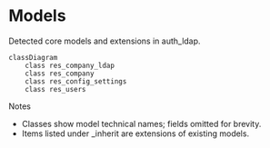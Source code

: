 # Models

Detected core models and extensions in auth_ldap.

```mermaid
classDiagram
    class res_company_ldap
    class res_company
    class res_config_settings
    class res_users
```

Notes
- Classes show model technical names; fields omitted for brevity.
- Items listed under _inherit are extensions of existing models.
